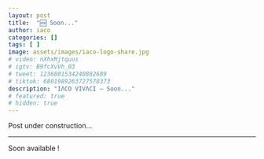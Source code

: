 ```yaml
---
layout: post
title:  "🆕 Soon..."
author: iaco
categories: []
tags: [ ]
image: assets/images/iaco-logo-share.jpg
# video: nXhxMjtquus
# igtv: B9fcXvVh_03
# tweet: 1236801534240882689
# tiktok: 6801989263727578373
description: "IΛCO VIVΛCI — Soon..."
# featured: true
# hidden: true
---
```


Post under construction...

___

Soon available !
